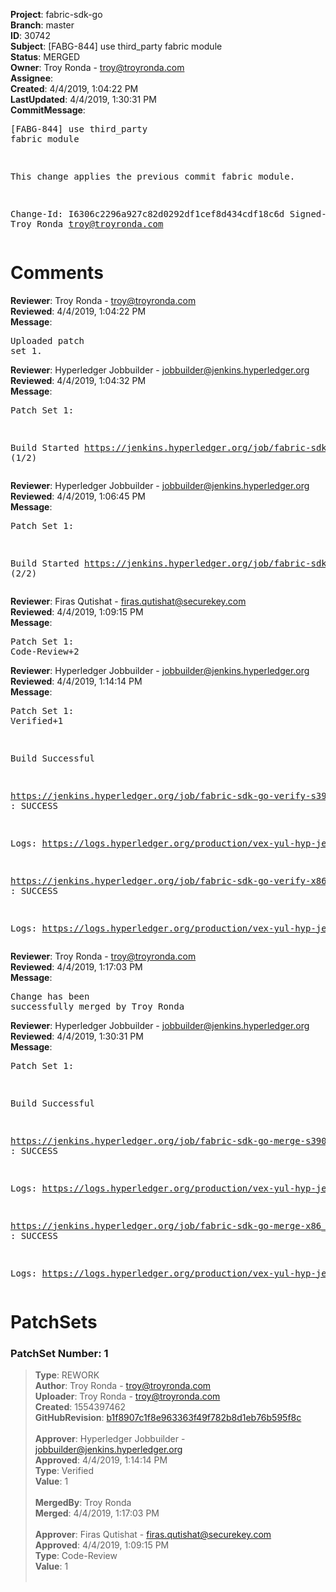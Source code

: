 <strong>Project</strong>: fabric-sdk-go<br><strong>Branch</strong>: master<br><strong>ID</strong>: 30742<br><strong>Subject</strong>: [FABG-844] use third_party fabric module<br><strong>Status</strong>: MERGED<br><strong>Owner</strong>: Troy Ronda - troy@troyronda.com<br><strong>Assignee</strong>:<br><strong>Created</strong>: 4/4/2019, 1:04:22 PM<br><strong>LastUpdated</strong>: 4/4/2019, 1:30:31 PM<br><strong>CommitMessage</strong>:<br><pre>[FABG-844] use third_party fabric module

This change applies the previous commit fabric module.

Change-Id: I6306c2296a927c82d0292df1cef8d434cdf18c6d
Signed-off-by: Troy Ronda <troy@troyronda.com>
</pre><h1>Comments</h1><strong>Reviewer</strong>: Troy Ronda - troy@troyronda.com<br><strong>Reviewed</strong>: 4/4/2019, 1:04:22 PM<br><strong>Message</strong>: <pre>Uploaded patch set 1.</pre><strong>Reviewer</strong>: Hyperledger Jobbuilder - jobbuilder@jenkins.hyperledger.org<br><strong>Reviewed</strong>: 4/4/2019, 1:04:32 PM<br><strong>Message</strong>: <pre>Patch Set 1:

Build Started https://jenkins.hyperledger.org/job/fabric-sdk-go-verify-s390x/90/ (1/2)</pre><strong>Reviewer</strong>: Hyperledger Jobbuilder - jobbuilder@jenkins.hyperledger.org<br><strong>Reviewed</strong>: 4/4/2019, 1:06:45 PM<br><strong>Message</strong>: <pre>Patch Set 1:

Build Started https://jenkins.hyperledger.org/job/fabric-sdk-go-verify-x86_64/58/ (2/2)</pre><strong>Reviewer</strong>: Firas Qutishat - firas.qutishat@securekey.com<br><strong>Reviewed</strong>: 4/4/2019, 1:09:15 PM<br><strong>Message</strong>: <pre>Patch Set 1: Code-Review+2</pre><strong>Reviewer</strong>: Hyperledger Jobbuilder - jobbuilder@jenkins.hyperledger.org<br><strong>Reviewed</strong>: 4/4/2019, 1:14:14 PM<br><strong>Message</strong>: <pre>Patch Set 1: Verified+1

Build Successful 

https://jenkins.hyperledger.org/job/fabric-sdk-go-verify-s390x/90/ : SUCCESS

Logs: https://logs.hyperledger.org/production/vex-yul-hyp-jenkins-3/fabric-sdk-go-verify-s390x/90

https://jenkins.hyperledger.org/job/fabric-sdk-go-verify-x86_64/58/ : SUCCESS

Logs: https://logs.hyperledger.org/production/vex-yul-hyp-jenkins-3/fabric-sdk-go-verify-x86_64/58</pre><strong>Reviewer</strong>: Troy Ronda - troy@troyronda.com<br><strong>Reviewed</strong>: 4/4/2019, 1:17:03 PM<br><strong>Message</strong>: <pre>Change has been successfully merged by Troy Ronda</pre><strong>Reviewer</strong>: Hyperledger Jobbuilder - jobbuilder@jenkins.hyperledger.org<br><strong>Reviewed</strong>: 4/4/2019, 1:30:31 PM<br><strong>Message</strong>: <pre>Patch Set 1:

Build Successful 

https://jenkins.hyperledger.org/job/fabric-sdk-go-merge-s390x/15/ : SUCCESS

Logs: https://logs.hyperledger.org/production/vex-yul-hyp-jenkins-3/fabric-sdk-go-merge-s390x/15

https://jenkins.hyperledger.org/job/fabric-sdk-go-merge-x86_64/15/ : SUCCESS

Logs: https://logs.hyperledger.org/production/vex-yul-hyp-jenkins-3/fabric-sdk-go-merge-x86_64/15</pre><h1>PatchSets</h1><h3>PatchSet Number: 1</h3><blockquote><strong>Type</strong>: REWORK<br><strong>Author</strong>: Troy Ronda - troy@troyronda.com<br><strong>Uploader</strong>: Troy Ronda - troy@troyronda.com<br><strong>Created</strong>: 1554397462<br><strong>GitHubRevision</strong>: [b1f8907c1f8e963363f49f782b8d1eb76b595f8c](https://github.com/hyperledger/fabric-sdk-go/commit/b1f8907c1f8e963363f49f782b8d1eb76b595f8c)<br><br><strong>Approver</strong>: Hyperledger Jobbuilder - jobbuilder@jenkins.hyperledger.org<br><strong>Approved</strong>: 4/4/2019, 1:14:14 PM<br><strong>Type</strong>: Verified<br><strong>Value</strong>: 1<br><br><strong>MergedBy</strong>: Troy Ronda<br><strong>Merged</strong>: 4/4/2019, 1:17:03 PM<br><br><strong>Approver</strong>: Firas Qutishat - firas.qutishat@securekey.com<br><strong>Approved</strong>: 4/4/2019, 1:09:15 PM<br><strong>Type</strong>: Code-Review<br><strong>Value</strong>: 1<br><br></blockquote>